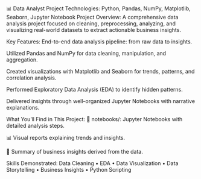 📊 Data Analyst Project
Technologies: Python, Pandas, NumPy, Matplotlib, Seaborn, Jupyter Notebook
Project Overview:
A comprehensive data analysis project focused on cleaning, preprocessing, analyzing, and visualizing real-world datasets to extract actionable business insights.

Key Features:
End-to-end data analysis pipeline: from raw data to insights.

Utilized Pandas and NumPy for data cleaning, manipulation, and aggregation.

Created visualizations with Matplotlib and Seaborn for trends, patterns, and correlation analysis.

Performed Exploratory Data Analysis (EDA) to identify hidden patterns.

Delivered insights through well-organized Jupyter Notebooks with narrative explanations.

What You’ll Find in This Project:
📂 notebooks/: Jupyter Notebooks with detailed analysis steps.

📊 Visual reports explaining trends and insights.

📝 Summary of business insights derived from the data.

Skills Demonstrated:
Data Cleaning • EDA • Data Visualization • Data Storytelling • Business Insights • Python Scripting
